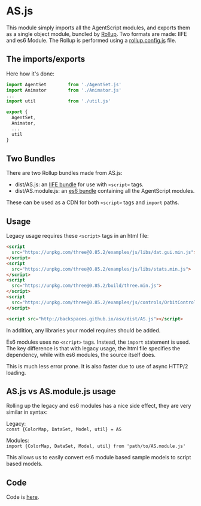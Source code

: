 # AS.js

This module simply imports all the AgentScript modules, and exports them as a single object module, bundled by [Rollup](rollupjs.org). Two formats are made: IIFE and es6 Module. The Rollup is performed using a [rollup.config.js](https://github.com/backspaces/asx/blob/master/rollup.config.js) file.

## The imports/exports

Here how it's done:
```javascript
import AgentSet        from './AgentSet.js'
import Animator        from './Animator.js'
...
import util            from './util.js'

export {
  AgentSet,
  Animator,
  ...
  util
}
```

## Two Bundles

There are two Rollup bundles made from AS.js:
* dist/AS.js: an [IIFE bundle](http://backspaces.github.io/asx/dist/AS.js) for use with `<script>` tags.
* dist/AS.module.js: an [es6 bundle](http://backspaces.github.io/asx/dist/AS.module.js) containing all the AgentScript modules.

These can be used as a CDN for both `<script>` tags and `import` paths.

## Usage

Legacy usage requires these `<script>` tags in an html file:
```html
<script
  src="https://unpkg.com/three@0.85.2/examples/js/libs/dat.gui.min.js">
</script>
<script
  src="https://unpkg.com/three@0.85.2/examples/js/libs/stats.min.js">
</script>
<script
  src="https://unpkg.com/three@0.85.2/build/three.min.js">
</script>
<script
  src="https://unpkg.com/three@0.85.2/examples/js/controls/OrbitControls.js">
</script>

<script src="http://backspaces.github.io/asx/dist/AS.js"></script>
```
In addition, any libraries your model requires should be added.

Es6 modules uses no `<script>` tags. Instead, the `import` statement is used. The key difference is that with legacy usage, the html file specifies the dependency, while with es6 modules, the source itself does.

This is much less error prone. It is also faster due to use of async HTTP/2 loading.

## AS.js vs AS.module.js usage

Rolling up the legacy and es6 modules has a nice side effect, they are very similar in syntax:

Legacy: <br />
`const {ColorMap, DataSet, Model, util} = AS`

Modules: <br />
`import {ColorMap, DataSet, Model, util} from 'path/to/AS.module.js'`

This allows us to easily convert es6 module based sample models to script based models.

## Code

Code is [here](https://github.com/backspaces/asx/blob/master/src/AS.js).
